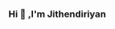 ### Hi 👋 ,I'm Jithendiriyan
<!--
**jithendiriyan/Jithendiriyan** is a ✨ _special_ ✨ repository because its `README.md` (this file) appears on your GitHub profile.

Here are some ideas to get you started:

- 🔭 I’m currently working on ...
- 🌱 I’m currently learning : Machine learning and Airtifical Intelligence
- 👯 I’m looking to collaborate on ...
- 🤔 I’m looking for help with ...
- 💬 Ask me about 
- 📫 How to reach me: You can reach me via email at ssjithendiriyan@gmail.com or connect with me on LinkedIn at https://www.linkedin.com/in/jithendiriyansivakumar .
- 😄 Pronouns: He
- ⚡ Fun fact: ...
connect with me:
https://www.linkedin.com/in/jithendiriyansivakumar
